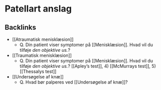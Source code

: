 # Patellart anslag
## Backlinks
* [[Atraumatisk menisklæsion]]
	* Q. Din patient viser symptomer på [[Menisklæsion]]. Hvad vil du tilføje *den objektive us.*? 
* [[Traumatisk menisklæsion]]
	* Q. Din patient viser symptomer på [[Menisklæsion]]. Hvad vil du tilføje *den objektive us.*? 
[[Apley’s test]], 4) [[McMurrays test]], 5) [[Thessalys test]]
* [[Undersøgelse af knæ]]
	* Q. Hvad bør palperes ved [[Undersøgelse af knæ]]?

<!-- #anki/tag/med/Orto #anki/deck/Medicine -->

<!-- {BearID:D7FFCEE3-483B-48AE-BFF2-4E86F2BCF498-53319-00006C97AC96CD41} -->

